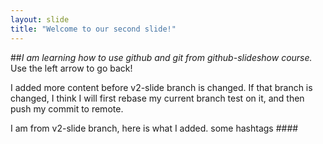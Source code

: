 ```yaml
---
layout: slide
title: "Welcome to our second slide!"
---
```

##*I am learning how to use github and git from github-slideshow course.*
Use the left arrow to go back!

I added more content before v2-slide branch is changed. If that branch is changed, I think I will first rebase my current branch test on it, and then push my commit to remote.

I am from v2-slide branch, here is what I added. some hashtags ####
